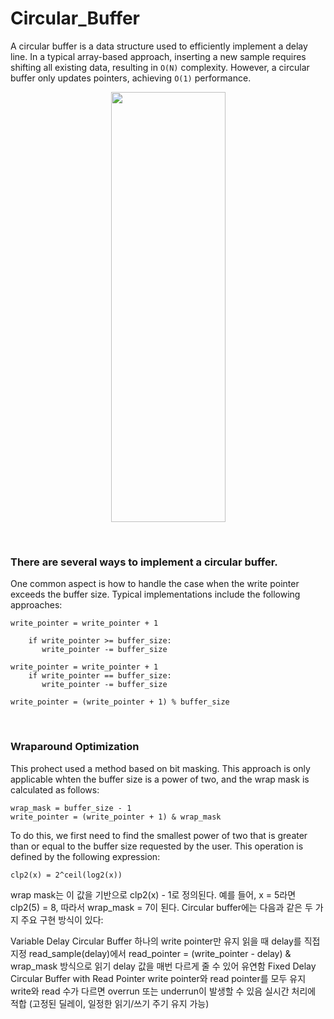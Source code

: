 # Circular_Buffer

A circular buffer is a data structure used to efficiently implement a delay line. In a typical array-based approach, inserting a new sample requires shifting all existing data, resulting in `O(N)` complexity. However, a circular buffer only updates pointers, achieving `O(1)` performance.

<p align="center">
  <img src="https://github.com/user-attachments/assets/06be3037-0430-43ce-b90b-997a4d5c5d09" width="183" height="688" />
</p>

<br>

### There are several ways to implement a circular buffer. 
One common aspect is how to handle the case when the write pointer exceeds the buffer size. Typical implementations include the following approaches:

~~~
write_pointer = write_pointer + 1

    if write_pointer >= buffer_size:
       write_pointer -= buffer_size
~~~

~~~
write_pointer = write_pointer + 1
    if write_pointer == buffer_size:
       write_pointer -= buffer_size
~~~

~~~
write_pointer = (write_pointer + 1) % buffer_size
~~~

<br>

### Wraparound Optimization 

This prohect used a method based on bit masking. This approach is only applicable whten the buffer size is a power of two, and the wrap mask is calculated as follows:

~~~
wrap_mask = buffer_size - 1
write_pointer = (write_pointer + 1) & wrap_mask
~~~

To do this, we first need to find the smallest power of two that is greater than or equal to the buffer size requested by the user. This operation is defined by the following expression:

~~~
clp2(x) = 2^ceil(log2(x))
~~~

wrap mask는 이 값을 기반으로 clp2(x) - 1로 정의된다. 예를 들어, x = 5라면 clp2(5) = 8, 따라서 wrap_mask = 7이 된다.
Circular buffer에는 다음과 같은 두 가지 주요 구현 방식이 있다:

Variable Delay Circular Buffer
하나의 write pointer만 유지
읽을 때 delay를 직접 지정
read_sample(delay)에서 read_pointer = (write_pointer - delay) & wrap_mask 방식으로 읽기
delay 값을 매번 다르게 줄 수 있어 유연함
Fixed Delay Circular Buffer with Read Pointer
write pointer와 read pointer를 모두 유지
write와 read 수가 다르면 overrun 또는 underrun이 발생할 수 있음
실시간 처리에 적합 (고정된 딜레이, 일정한 읽기/쓰기 주기 유지 가능)
